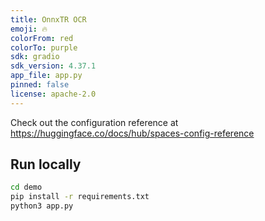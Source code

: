 ```yaml
---
title: OnnxTR OCR
emoji: 🔥
colorFrom: red
colorTo: purple
sdk: gradio
sdk_version: 4.37.1
app_file: app.py
pinned: false
license: apache-2.0
---
```


Check out the configuration reference at https://huggingface.co/docs/hub/spaces-config-reference

## Run locally

```bash
cd demo
pip install -r requirements.txt
python3 app.py
```
